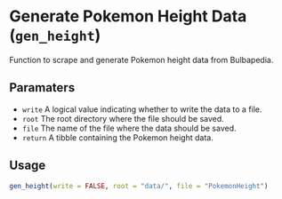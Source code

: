 # Generate Pokemon Height Data (`gen_height`)

Function to scrape and generate Pokemon height data from Bulbapedia.

## Paramaters
 - `write` A logical value indicating whether to write the data to a file.
 - `root` The root directory where the file should be saved.
 - `file` The name of the file where the data should be saved.
 - `return` A tibble containing the Pokemon height data.

## Usage
```r
gen_height(write = FALSE, root = "data/", file = "PokemonHeight")
```